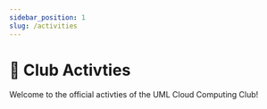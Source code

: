 ```yaml
---
sidebar_position: 1
slug: /activities
---
```


# 🔦 Club Activties

Welcome to the official activties of the UML Cloud Computing Club!
